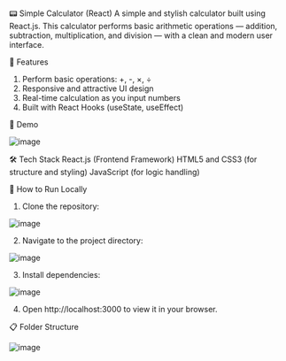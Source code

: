 📟 Simple Calculator (React)
A simple and stylish calculator built using React.js.
This calculator performs basic arithmetic operations — addition, subtraction, multiplication, and division — with a clean and modern user interface.

🚀 Features
1) Perform basic operations: +, -, ×, ÷
2) Responsive and attractive UI design
3) Real-time calculation as you input numbers
4) Built with React Hooks (useState, useEffect)

📸 Demo

![image](https://github.com/user-attachments/assets/e8f3d551-9f62-4109-8bb0-96109d8f8c01)

🛠️ Tech Stack
React.js (Frontend Framework)
HTML5 and CSS3 (for structure and styling)
JavaScript (for logic handling)

📂 How to Run Locally
1) Clone the repository:
   
![image](https://github.com/user-attachments/assets/1f897972-3a63-4b8a-9729-67f7726ad6da)

2) Navigate to the project directory:

![image](https://github.com/user-attachments/assets/83a4fede-f90d-4919-9c11-851cb5b7e913)

3) Install dependencies:
   
![image](https://github.com/user-attachments/assets/7d1907ca-ddbf-465c-bda8-5e5b9dbb09a5)

4) Open http://localhost:3000 to view it in your browser.

📋 Folder Structure

![image](https://github.com/user-attachments/assets/818b2842-0545-46e1-b7ad-5a50d714afb6)

